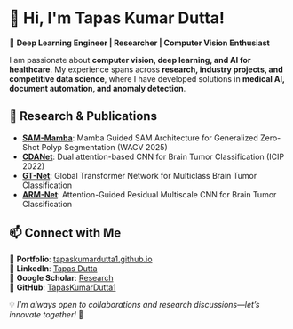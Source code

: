 # 👋 Hi, I'm Tapas Kumar Dutta!

🚀 **Deep Learning Engineer | Researcher | Computer Vision Enthusiast**

I am passionate about **computer vision, deep learning, and AI for healthcare**. My experience spans across **research, industry projects, and competitive data science**, where I have developed solutions in **medical AI, document automation, and anomaly detection**.

## 🔬 Research & Publications  
- **[SAM-Mamba](https://arxiv.org/pdf/2412.08482)**: Mamba Guided SAM Architecture for Generalized Zero-Shot Polyp Segmentation (WACV 2025)  
- **[CDANet](https://ieeexplore.ieee.org/document/9897799)**: Dual attention-based CNN for Brain Tumor Classification (ICIP 2022)  
- **[GT-Net](https://link.springer.com/article/10.1007/s13534-024-00393-0)**: Global Transformer Network for Multiclass Brain Tumor Classification  
- **[ARM-Net](https://www.sciencedirect.com/science/article/pii/S1746809423008546?CMX_ID=)**: Attention-Guided Residual Multiscale CNN for Brain Tumor Classification  

## 📫 Connect with Me  
🔗 **Portfolio**: [tapaskumardutta1.github.io](https://tapaskumardutta1.github.io/)  
💼 **LinkedIn**: [Tapas Dutta](https://www.linkedin.com/in/tapas-dutta-89a858184/)  
📜 **Google Scholar**: [Research](https://scholar.google.com/citations?user=6h4w80EAAAAJ&hl=en)  
🐙 **GitHub**: [TapasKumarDutta1](https://github.com/TapasKumarDutta1)  

💡 *I’m always open to collaborations and research discussions—let’s innovate together!* 🚀
